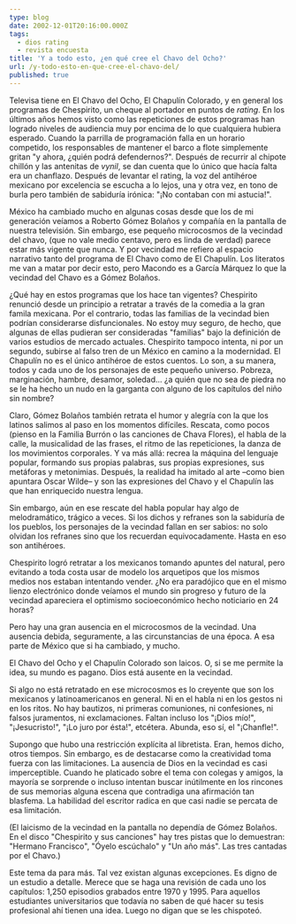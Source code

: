 ```yaml
---
type: blog
date: 2002-12-01T20:16:00.000Z
tags:
  - dios rating
  - revista encuesta
title: 'Y a todo esto, ¿en qué cree el Chavo del Ocho?'
url: /y-todo-esto-en-que-cree-el-chavo-del/
published: true
---
```


Televisa tiene en El Chavo del Ocho, El Chapulín Colorado, y en general los programas de Chespirito, un cheque al portador en puntos de <i>rating</i>. En los últimos años hemos visto como las repeticiones de estos programas han logrado niveles de audiencia muy por encima de lo que cualquiera hubiera esperado. Cuando la parrilla de programación falla en un horario competido, los responsables de mantener el barco a flote simplemente gritan "y ahora, ¿quién podrá defendernos?". Después de recurrir al chipote chillón y las antenitas de <i>vynil</i>, se dan cuenta que lo único que hacía falta era un chanflazo. Después de levantar el rating, la voz del antihéroe mexicano por excelencia se escucha a lo lejos, una y otra vez, en tono de burla pero también de sabiduría irónica: "¡No contaban con mi astucia!".

México ha cambiado mucho en algunas cosas desde que los de mi generación veíamos a Roberto Gómez Bolaños y compañía en la pantalla de nuestra televisión. Sin embargo, ese pequeño microcosmos de la vecindad del chavo, (que no vale medio centavo, pero es linda de verdad) parece estar más vigente que nunca. Y por vecindad me refiero al espacio narrativo tanto del programa de El Chavo como de El Chapulín. Los literatos me van a matar por decir esto, pero Macondo es a García Márquez lo que la vecindad del Chavo es a Gómez Bolaños.

¿Qué hay en estos programas que los hace tan vigentes? Chespirito renunció desde un principio a retratar a través de la comedia a la gran famila mexicana. Por el contrario, todas las familias de la vecindad bien podrían considerarse disfuncionales. No estoy muy seguro, de hecho, que algunas de ellas pudieran ser consideradas "familias" bajo la definición de varios estudios de mercado actuales. Chespirito tampoco intenta, ni por un segundo, subirse al falso tren de un México en camino a la modernidad. El Chapulín no es el único antihéroe de estos cuentos. Lo son, a su manera, todos y cada uno de los personajes de este pequeño universo. Pobreza, marginación, hambre, desamor, soledad... ¿a quién que no sea de piedra no se le ha hecho un nudo en la garganta con alguno de los capítulos del niño sin nombre?

Claro, Gómez Bolaños también retrata el humor y alegría con la que los latinos salimos al paso en los momentos difíciles. Rescata, como pocos (pienso en la Familia Burrón o las canciones de Chava Flores), el habla de la calle, la musicalidad de las frases, el ritmo de las repeticiones, la danza de los movimientos corporales. Y va más allá: recrea la máquina del lenguaje popular, formando sus propias palabras, sus propias expresiones, sus metáforas y metonimias. Después, la realidad ha imitado al arte –como bien apuntara Oscar Wilde– y son las expresiones del Chavo y el Chapulín las que han enriquecido nuestra lengua.

Sin embargo, aún en ese rescate del habla popular hay algo de melodramático, trágico a veces. Si los dichos y refranes son la sabiduría de los pueblos, los personajes de la vecindad fallan en ser sabios: no solo olvidan los refranes sino que los recuerdan equivocadamente. Hasta en eso son antihéroes.

Chespirito logró retratar a los mexicanos tomando apuntes del natural, pero evitando a toda costa usar de modelo los arquetipos que los mismos medios nos estaban intentando vender. ¿No era paradójico que en el mismo lienzo electrónico donde veíamos el mundo sin progreso y futuro de la vecindad apareciera el optimismo socioeconómico hecho noticiario en 24 horas?

Pero hay una gran ausencia en el microcosmos de la vecindad. Una ausencia debida, seguramente, a las circunstancias de una época. A esa parte de México que si ha cambiado, y mucho.

El Chavo del Ocho y el Chapulín Colorado son laicos. O, si se me permite la idea, su mundo es pagano. Dios está ausente en la vecindad.

Si algo no está retratado en ese microcosmos es lo creyente que son los mexicanos y latinoamericanos en general. Ni en el habla ni en los gestos ni en los ritos. No hay bautizos, ni primeras comuniones, ni confesiones, ni falsos juramentos, ni exclamaciones. Faltan incluso los "¡Dios mío!", "¡Jesucristo!", "¡Lo juro por ésta!", etcétera. Abunda, eso sí, el "¡Chanfle!".

Supongo que hubo una restricción explícita al libretista. Eran, hemos dicho, otros tiempos. Sin embargo, es de destacarse como la creatividad toma fuerza con las limitaciones. La ausencia de Dios en la vecindad es casi imperceptible. Cuando he platicado sobre el tema con colegas y amigos, la mayoría se sorprende o incluso intentan buscar inútilmente en los rincones de sus memorias alguna escena que contradiga una afirmación tan blasfema. La habilidad del escritor radica en que casi nadie se percata de esa limitación.

(El laicismo de la vecindad en la pantalla no dependía de Gómez Bolaños. En el disco "Chespirito y sus canciones" hay tres pistas que lo demuestran: "Hermano Francisco", "Óyelo escúchalo" y "Un año más". Las tres cantadas por el Chavo.)

Este tema da para más. Tal vez existan algunas excepciones. Es digno de un estudio a detalle. Merece que se haga una revisión de cada uno los capítulos: 1,250 episodios grabados entre 1970 y 1995. Para aquellos estudiantes universitarios que todavía no saben de qué hacer su tesis profesional ahí tienen una idea. Luego no digan que se les chispoteó.
